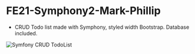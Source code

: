 
# FE21-Symphony2-Mark-Phillip

* CRUD Todo list made with Symphony, styled width Bootstrap. Database included.

![Symfony CRUD TodoList](https://user-images.githubusercontent.com/85449060/131901750-28ee2e9b-77c3-4bba-a5a4-5308be4fc44f.png)

